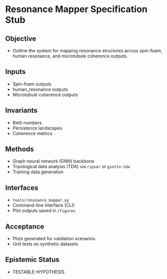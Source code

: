 # Resonance Mapper Specification Stub

## Objective
- Outline the system for mapping resonance structures across spin-foam, human resonance, and microtubule coherence outputs.

## Inputs
- Spin-foam outputs
- human_resonance outputs
- Microtubule coherence outputs

## Invariants
- Betti numbers
- Persistence landscapes
- Coherence metrics

## Methods
- Graph neural network (GNN) backbone
- Topological data analysis (TDA) via `ripser` or `giotto-tda`
- Training data generation

## Interfaces
- `tools/resonance_mapper.py`
- Command-line interface (CLI)
- Plot outputs saved in `/figures`

## Acceptance
- Plots generated for validation scenarios
- Unit tests on synthetic datasets

## Epistemic Status
- TESTABLE-HYPOTHESIS
